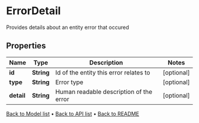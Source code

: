 

# ErrorDetail

Provides details about an entity error that occured

## Properties

| Name | Type | Description | Notes |
|------------ | ------------- | ------------- | -------------|
|**id** | **String** | Id of the entity this error relates to |  [optional] |
|**type** | **String** | Error type |  [optional] |
|**detail** | **String** | Human readable description of the error |  [optional] |



[Back to Model list](../README.md#documentation-for-models) &#8226; [Back to API list](../README.md#documentation-for-api-endpoints) &#8226; [Back to README](../README.md)


